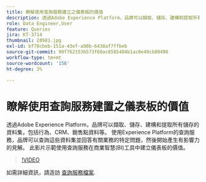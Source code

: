 ```yaml
---
title: 瞭解使用查詢服務建立之儀表板的價值
description: 透過Adobe Experience Platform，品牌可以擷取、儲存、建構和提取所有儲存的資料集&mdash；包括行為、CRM、銷售點資料等。 使用Experience Platform的查詢服務，品牌可以查詢這些資料集並回答有關業務的特定問題，然後開始產生有影響力的見解。 此影片示範使用查詢服務在商業智慧(BI)工具中建立儀表板的價值。
role: Data Engineer,User
feature: Queries
jira: KT-3714
thumbnail: 28981.jpg
exl-id: bf78cbeb-151a-43ef-a90b-6438af7ffbeb
source-git-commit: 90f7621536573f60ac6585404b1ac0e49cb08496
workflow-type: tm+mt
source-wordcount: '156'
ht-degree: 3%

---
```


# 瞭解使用查詢服務建置之儀表板的價值

透過Adobe Experience Platform，品牌可以擷取、儲存、建構和提取所有儲存的資料集，包括行為、CRM、銷售點資料等。 使用Experience Platform的查詢服務，品牌可以查詢這些資料集並回答有關業務的特定問題，然後開始產生有影響力的見解。 此影片示範使用查詢服務在商業智慧(BI)工具中建立儀表板的價值。

>[!VIDEO](https://video.tv.adobe.com/v/28981?quality=12&learn=on)

如需詳細資訊，請造訪 [查詢服務檔案](https://experienceleague.adobe.com/docs/experience-platform/query/home.html?lang=zh-Hant).

